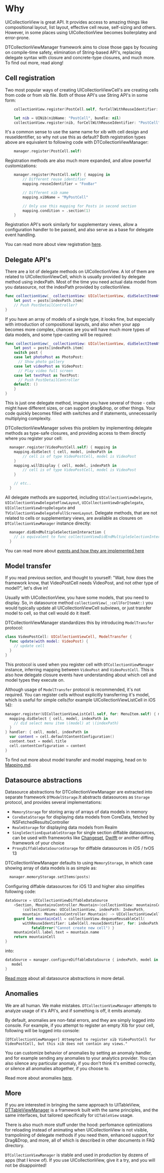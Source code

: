 # Why

UICollectionView is great API. It provides access to amazing things like compositional layout, list layout, effective cell reuse, self-sizing and others. However, in some places using UICollectionView becomes boilerplatey and error-prone.

DTCollectionViewManager framework aims to close those gaps by focusing on compile-time safety, elimination of String-based API's, replacing delegate syntax with closure and concrete-type closures, and much more. To find out more, read along!

## Cell registration

Two most popular ways of creating UICollectionViewCell's are creating cells from code or from xib file. Both of those API's use String API's in some form:

```swift
    collectionView.register(PostCell.self, forCellWithReuseIdentifier: "PostCell")

    let nib = UINib(nibName: "PostCell", bundle: nil)
    collectionView.register(nib, forCellWithReuseIdentifier: "PostCell")
```

It's a common sense to use the same name for xib with cell design and reuseIdentifier, so why not use this as default? Both registration types above are equivalent to following code with DTCollectionViewManager:

```swift
    manager.register(PostCell.self)
```

Registration methods are also much more expanded, and allow powerful customizations:

```swift
    manager.register(PostCell.self) { mapping in
        // Different reuse identifier
        mapping.reuseIdentifier = "FooBar"

        // Different xib name
        mapping.xibName = "MyPostCell"

        // Only use this mapping for Posts in second section
        mapping.condition = .section(1)
    }
```

Registration API's work similarly for supplementary views, allow a configuration handler to be passed, and also serve as a base for delegate event handling.

You can read more about view registration [here](Registration.md).

## Delegate API's

There are a lot of delegate methods on UICollectionView. A lot of them are related to UICollectionViewCell, which is usually provided by delegate method using indexPath. Most of the time you need actual data model from you datasource, not the indexPath provided by collectionView.

```swift
func collectionView(_ collectionView: UICollectionView, didSelectItemAt indexPath: IndexPath) {
    let post = posts[indexPath.item]
    // Push PostDetailController?
}
```
If you have an array of models of a single type, it looks fine, but especially with introduction of compositional layouts, and also when your app becomes more complex, chances are you will have much more types of data models, and some type-casting will be required:

```swift
func collectionView(_ collectionView: UICollectionView, didSelectItemAt indexPath: IndexPath) {
    let post = posts[indexPath.item]
    switch post {
    case let photoPost as PhotoPost:
      // Show photo gallery
    case let videoPost as VideoPost:
      // Play video full screen
    case let textPost as TextPost:
      // Push PostDetailController
    default: ()
    }
}
```

This is just one delegate method, imagine you have several of those - cells might have different sizes, or can support drag&drop, or other things. Your code quickly becomes filled with switches and if statements, unnecessarily multiplying complexity.

DTCollectionViewManager solves this problem by implementing delegate methods as type-safe closures, and providing access to them directly where you register your cell:

```swift
  manager.register(VideoPostCell.self) { mapping in
    mapping.didSelect { cell, model, indexPath in
        // cell is of type VideoPostCell, model is VideoPost
    }
    mapping.willDisplay { cell, model, indexPath in
        // cell is of type VideoPostCell, model is VideoPost
    }

    // etc..
  }
```

All delegate methods are supported, including `UICollectionViewDelegate`, `UICollectionViewDelegateFlowLayout`, `UICollectionViewDragDelegate`, `UICollectionViewDropDelegate` and `TVCollectionViewDelegateFullScreenLayout`. Delegate methods, that are not related to cells or supplementary views, are available as closures on `DTCollectionViewManager` instance directly:

```swift
  manager.didEndMultipleSelectionInteraction {
    // is equivalent to func collectionViewDidEndMultipleSelectionInteraction(_ collectionView: UICollectionView) delegate method
  }
```

You can read more about [events and how they are implemented here](Events.md)

## Model transfer

If you read previous section, and thought to yourself: "Wait, how does the framework know, that VideoPostCell needs VideoPost, and not other type of model?", let's dive in!

Usually with UICollectionView, you have some models, that you need to display. So, in datasource method `collectionView(_:cellForItemAt:)` you would typically update all UICollectionViewCell subviews, or just transfer model to cell, so that cell would do it itself.

DTCollectionViewManager standardizes this by introducing `ModelTransfer` protocol:

```swift
class VideoPostCell: UICollectionViewCell, ModelTransfer {
  func update(with model: VideoPost) {
    // update cell
  }
}
```

This protocol is used when you register cell with `DTCollectionViewManager` instance, inferring mapping between `VideoPost` and `VideoPostCell`. This is also how delegate closure events have understanding about which cell and model types they execute on.

Although usage of `ModelTransfer` protocol is recommended, it's not required. You can register cells without explicitly transferring it's model, which is useful for simple cells(for example UICollectionViewListCell in iOS 14):

```swift
manager.register(UICollectionViewListCell.self, for: MenuItem.self) { mapping in
  mapping.didSelect { cell, model, indexPath in
    // did select menu item \(model) at \(indexPath)
  }
} handler: { cell, model, indexPath in
  var content = cell.defaultContentConfiguration()
  content.text = model.title
  cell.contentConfiguration = content
}
```

To find out more about model transfer and model mapping, head on to [Mapping.md](Mapping.md).

## Datasource abstractions

Datasource abstractions for DTCollectionViewManager are extracted into separate framework `DTModelStorage`.It abstracts datasources as `Storage` protocol, and provides several implementations:

* `MemoryStorage` for storing array of arrays of data models in memory
* `CoreDataStorage` for displaying data models from CoreData, fetched by NSFetchedResultsController
* `RealmStorage` for displaying data models from Realm
* `SingleSectionEquatableStorage` for single section diffable datasources, can be used with frameworks like [Changeset](https://github.com/osteslag/Changeset), [Dwifft](https://github.com/jflinter/Dwifft) or another diffing framework of your choice
* `ProxyDiffableDataSourceStorage` for diffable datasources in iOS / tvOS 13

DTCollectionViewManager defaults to using `MemoryStorage`, in which case showing array of data models is as simple as:

```swift
  manager.memoryStorage.setItems(posts)
```

Configuring diffable datasources for iOS 13 and higher also simplifies following code:

```swift
dataSource = UICollectionViewDiffableDataSource
    <Section, MountainsController.Mountain>(collectionView: mountainsCollectionView) {
        (collectionView: UICollectionView, indexPath: IndexPath,
        mountain: MountainsController.Mountain) -> UICollectionViewCell? in
    guard let mountainCell = collectionView.dequeueReusableCell(
        withReuseIdentifier: LabelCell.reuseIdentifier, for: indexPath) as? LabelCell else {
            fatalError("Cannot create new cell") }
    mountainCell.label.text = mountain.name
    return mountainCell
}
```

into:

```swift
dataSource = manager.configureDiffableDataSource { indexPath, model in
   model
}
```

[Read more](Datasources.md) about all datasource abstractions in more detail.

## Anomalies

We are all human. We make mistakes. `DTCollectionViewManager` attempts to analyze usage of it's API's, and if something is off, it emits anomaly.

By default, anomalies are non-fatal errors, and they are simply logged into console. For example, if you attempt to register an empty Xib for your cell, following will be logged into console:

```
[DTCollectionViewManager] Attempted to register xib VideoPostCell for VideoPostCell, but this xib does not contain any views."
```

You can customize behavior of anomalies by setting an anomaly handler, and for example sending any anomalies to your analytics provider. You can also silence any particular anomaly, if you don't think it's emitted correctly, or silence all anomalies altogether, if you choose to.

Read more about anomalies [here](Anomalies.md).

## More

If you are interested in bringing the same approach to UITableView, [DTTableViewManager](https://github.com/DenTelezhkin/DTTableViewManager) is a framework built with the same principles, and the same interfaces, but tailored specifically for `UITableView` usage.

There is also much more stuff under the hood: perfomance optimizations for reloading instead of animating when UICollectionView is not visible, trampolining of delegate methods if you need them, enhanced support for Drag&Drop, and more, all of which is described in other documents in FAQ directory.

`DTCollectionViewManager` is stable and used in production by dozens of apps (that I know of). If you use UICollectionView, give it a try, and you will not be disappointed!
